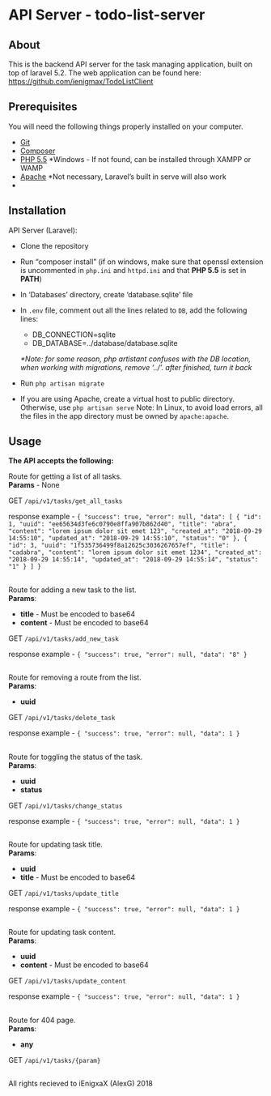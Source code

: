 # API Server - todo-list-server

## About

This is the backend API server for the task managing application, built on top of laravel 5.2. 
The web application can be found here: https://github.com/ienigmax/TodoListClient

## Prerequisites

You will need the following things properly installed on your computer.

* [Git](https://git-scm.com/)
* [Composer](https://getcomposer.org/) 
* [PHP 5.5](https://windows.php.net/download/) *Windows - If not found, can be installed through XAMPP or WAMP
* [Apache](http://httpd.apache.org/download.cgi#apache24) *Not necessary, Laravel’s built in serve will also work
* 

## Installation

API Server (Laravel):
* Clone the repository
* Run “composer install” (if on windows, make sure that openssl extension is uncommented in `php.ini` and `httpd.ini` and that **PHP 5.5** is set in **PATH**)
* In ‘Databases’ directory, create ‘database.sqlite’ file
* In `.env` file, comment out all the lines related to `DB`, add the following lines:
    * DB_CONNECTION=sqlite
    * DB_DATABASE=../database/database.sqlite

    _*Note: for some reason, php artistant confuses with the DB location, when working with migrations, remove ‘../’. after finished, turn it back_
* Run `php artisan migrate`
* If you are using Apache, create a virtual host to public directory. Otherwise, use `php artisan serve`
Note: In Linux, to avoid load errors, all the files in the app directory must be owned by `apache:apache`. 

## Usage

**The API accepts the following:**

Route for getting a list of all tasks.  
**Params** - None
 
GET `/api/v1/tasks/get_all_tasks`

response example - `{
                 "success": true,
                 "error": null,
                 "data": [
                     {
                         "id": 1,
                         "uuid": "ee65634d3fe6c0790e8ffa907b862d40",
                         "title": "abra",
                         "content": "lorem ipsum dolor sit emet 123",
                         "created_at": "2018-09-29 14:55:10",
                         "updated_at": "2018-09-29 14:55:10",
                         "status": "0"
                     },
                     {
                         "id": 3,
                         "uuid": "1f535736499f8a12625c3036267657ef",
                         "title": "cadabra",
                         "content": "lorem ipsum dolor sit emet 1234",
                         "created_at": "2018-09-29 14:55:14",
                         "updated_at": "2018-09-29 14:55:14",
                         "status": "1"
                     }
                 ]
             }`

##

Route for adding a new task to the list.  
**Params**:
 - **title** - Must be encoded to base64
 - **content** - Must be encoded to base64
 
GET `/api/v1/tasks/add_new_task`

response example - `{
                        "success": true,
                        "error": null,
                        "data": "8"
                    }`

##

Route for removing a route from the list.  
**Params**:
 - **uuid**
 
GET `/api/v1/tasks/delete_task`

response example - `{
                        "success": true,
                        "error": null,
                        "data": 1
                    }`

##

Route for toggling the status of the task.  
**Params**:
 - **uuid**
 - **status**
 
GET `/api/v1/tasks/change_status`

response example - `{
                        "success": true,
                        "error": null,
                        "data": 1
                    }`

##

Route for updating task title.  
**Params**:
 - **uuid**
 - **title** - Must be encoded to base64
 
GET `/api/v1/tasks/update_title`

response example - `{
                        "success": true,
                        "error": null,
                        "data": 1
                    }`

##

Route for updating task content.  
**Params**:
 - **uuid**
 - **content** - Must be encoded to base64
 
GET `/api/v1/tasks/update_content`

response example - `{
                        "success": true,
                        "error": null,
                        "data": 1
                    }`

##

 Route for 404 page.  
 **Params**:
   - **any**
   
 GET `/api/v1/tasks/{param}`
 
 ##
 
 All rights recieved to iEnigxaX (AlexG) 2018